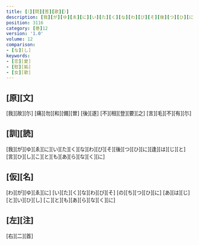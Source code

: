 ```yaml
---
title: [（][問][答][歌][）]
description: [我][が][ゆ][ゑ][に][い][た][く][な][わ][び][そ][後][つ][ひ][に][逢][は][じ][と][言][ひ][し][こ][と][も][あ][ら][な][く][に]
position: 3116
category: [巻]12
version: '1.0'
volume: 12
comparison:
- [な][し]
keywords:
- [恋][愛]
- [慰][姤]
- [女][歌]
---
```


## [原][文]

[我][故][尓] [痛][勿][和][備][曽] [後][遂] [不][相][登][要][之] [言][毛][不][有][尓]

## [訓][読]

[我][が][ゆ][ゑ][に][い][た][く][な][わ][び][そ][後][つ][ひ][に][逢][は][じ][と][言][ひ][し][こ][と][も][あ][ら][な][く][に]

## [仮][名]

[わ][が][ゆ][ゑ][に] [い][た][く][な][わ][び][そ] [の][ち][つ][ひ][に] [あ][は][じ][と][い][ひ][し] [こ][と][も][あ][ら][な][く][に]

## [左][注]

[右][二][首]

